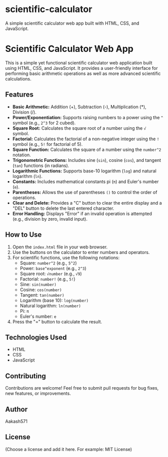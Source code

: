 # scientific-calculator
A simple scientific calculator web app built with HTML, CSS, and JavaScript.
# Scientific Calculator Web App

This is a simple yet functional scientific calculator web application built using HTML, CSS, and JavaScript. It provides a user-friendly interface for performing basic arithmetic operations as well as more advanced scientific calculations.

## Features

*   **Basic Arithmetic:** Addition (+), Subtraction (-), Multiplication (*), Division (/).
*   **Power/Exponentiation:**  Supports raising numbers to a power using the `^` symbol (e.g., `2^3` for 2 cubed).
*   **Square Root:** Calculates the square root of a number using the `√` symbol.
*   **Factorial:** Calculates the factorial of a non-negative integer using the `!` symbol (e.g., `5!` for factorial of 5).
*   **Square Function:** Calculates the square of a number using the `number^2` notation.
*   **Trigonometric Functions:** Includes sine (`sin`), cosine (`cos`), and tangent (`tan`) functions (in radians).
*   **Logarithmic Functions:** Supports base-10 logarithm (`log`) and natural logarithm (`ln`).
*   **Constants:** Includes mathematical constants pi (`π`) and Euler's number (`e`).
*   **Parentheses:** Allows the use of parentheses `()` to control the order of operations.
*   **Clear and Delete:** Provides a "C" button to clear the entire display and a "DEL" button to delete the last entered character.
*   **Error Handling:** Displays "Error" if an invalid operation is attempted (e.g., division by zero, invalid input).

## How to Use

1.  Open the `index.html` file in your web browser.
2.  Use the buttons on the calculator to enter numbers and operators.
3.  For scientific functions, use the following notations:
    *   Square: `number^2` (e.g., `5^2`)
    *   Power: `base^exponent` (e.g., `2^3`)
    *   Square root: `√number` (e.g., `√9`)
    *   Factorial: `number!` (e.g., `5!`)
    *   Sine: `sin(number)`
    *   Cosine: `cos(number)`
    *   Tangent: `tan(number)`
    *   Logarithm (base 10): `log(number)`
    *   Natural logarithm: `ln(number)`
    *   Pi: `π`
    *   Euler's number: `e`
4.  Press the "=" button to calculate the result.

## Technologies Used

*   HTML
*   CSS
*   JavaScript

## Contributing

Contributions are welcome! Feel free to submit pull requests for bug fixes, new features, or improvements.

## Author

Aakash571

## License

(Choose a license and add it here.  For example: MIT License)

